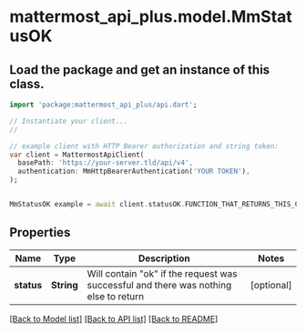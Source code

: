 # mattermost_api_plus.model.MmStatusOK

## Load the package and get an instance of this class.
```dart
import 'package:mattermost_api_plus/api.dart';

// Instantiate your client...
//

// example client with HTTP Bearer authorization and string token:
var client = MattermostApiClient(
  basePath: 'https://your-server.tld/api/v4',
  authentication: MmHttpBearerAuthentication('YOUR TOKEN'),
);


MmStatusOK example = await client.statusOK.FUNCTION_THAT_RETURNS_THIS_CLASS();

```

## Properties
Name | Type | Description | Notes
------------ | ------------- | ------------- | -------------
**status** | **String** | Will contain \"ok\" if the request was successful and there was nothing else to return | [optional] 

[[Back to Model list]](../GENERATED_README.md#documentation-for-models) [[Back to API list]](../GENERATED_README.md#documentation-for-api-endpoints) [[Back to README]](../GENERATED_README.md)


